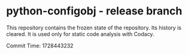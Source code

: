 # python-configobj - release branch

This repository contains the frozen state of the repository.
Its history is cleared. It is used only for static code
analysis with Codacy.

Commit Time: 1728443232